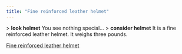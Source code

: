```yaml
---
title: "Fine reinforced leather helmet"
---
```


\> **look helmet**
You see nothing special...
\> **consider helmet**
It is a fine reinforced leather helmet.
It weighs three pounds.

[Fine reinforced leather helmet](Category:_Leather_equipment "wikilink")